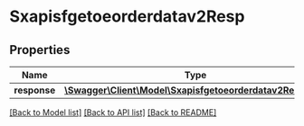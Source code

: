 # Sxapisfgetoeorderdatav2Resp

## Properties
Name | Type | Description | Notes
------------ | ------------- | ------------- | -------------
**response** | [**\Swagger\Client\Model\Sxapisfgetoeorderdatav2Response**](Sxapisfgetoeorderdatav2Response.md) |  | [optional] 

[[Back to Model list]](../README.md#documentation-for-models) [[Back to API list]](../README.md#documentation-for-api-endpoints) [[Back to README]](../README.md)


